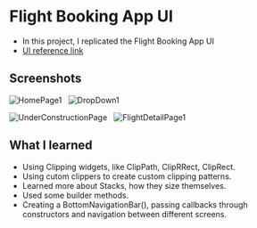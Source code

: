 # Flight Booking App UI

- In this project, I replicated the Flight Booking App UI
- [UI reference link](https://dribbble.com/shots/5662956-Flight-Tickets-Deal-Tracker-App-Day-340-365-Project365)

## Screenshots

![HomePage1](https://user-images.githubusercontent.com/62866353/128494624-68fd9919-d4db-427f-85a3-15bcb80c6c58.jpeg) &nbsp; ![DropDown1](https://user-images.githubusercontent.com/62866353/128498056-542ada3f-eca7-42ab-8d1a-1f30526ee3b4.jpeg)


![UnderConstructionPage](https://user-images.githubusercontent.com/62866353/128494826-00cae0fd-bccd-4238-9858-eb834af2dc84.jpeg) &nbsp; ![FlightDetailPage1](https://user-images.githubusercontent.com/62866353/128494497-83d29b5b-e59b-48a4-bc0b-f0c9839dabfb.jpeg)

## What I learned

- Using Clipping widgets, like ClipPath, ClipRRect, ClipRect.
- Using cutom clippers to create custom clipping patterns.
- Learned more about Stacks, how they size themselves.
- Used some builder methods.
- Creating a BottomNavigationBar(), passing callbacks through constructors and navigation between different screens.
